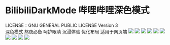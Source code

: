 # BilibiliDarkMode 哔哩哔哩深色模式
LICENSE：GNU GENERAL PUBLIC LICENSE Version 3   
深色模式 熬夜必备 呵护眼睛 沉浸体验 优化布局 适用于网页端
<img src="https://img12.360buyimg.com/ddimg/jfs/t1/182936/14/13958/2918715/60ec8879Ebbddd940/75be203896756415.png" border="0"/>
<img src="https://img13.360buyimg.com/ddimg/jfs/t1/37348/36/15423/1198105/60ec8850E5ae69ade/6d8d8656e45d7bd2.png" border="0"/>
<img src="https://img11.360buyimg.com/ddimg/jfs/t1/181110/9/13899/2219632/60ec885aE6183454f/acb1cb3f6d723921.png" border="0"/>
<img src="https://img14.360buyimg.com/ddimg/jfs/t1/40393/36/16440/1351663/60ec885bE957cbe7b/311d77c0c8dc3f1e.png" border="0"/>
<img src="https://img10.360buyimg.com/ddimg/jfs/t1/175840/6/19364/2125941/60ec8857E1d1081c2/03acf209bad07c33.png" border="0"/>
<img src="https://img10.360buyimg.com/ddimg/jfs/t1/196466/21/12840/2546462/60ec8869Ec0494d31/b5ba70d923d4c3a2.png" border="0"/>
<img src="https://img10.360buyimg.com/ddimg/jfs/t1/172113/12/19374/2363419/60ec8877Eda8fc905/acdb11e68c18145c.png" border="0"/>
<img src="https://img12.360buyimg.com/ddimg/jfs/t1/184249/29/13784/2016853/60ec8874E9305469f/5b91ecf3c593a897.png" border="0"/>
<img src="https://img14.360buyimg.com/ddimg/jfs/t1/177319/33/13988/2494501/60ec8865E6ac85301/c9ee38443b32a94f.png" border="0"/>
<img src="https://img10.360buyimg.com/ddimg/jfs/t1/183564/34/13655/2407374/60ec8863E170a099c/0405eb9802bfd24c.png" border="0"/>
